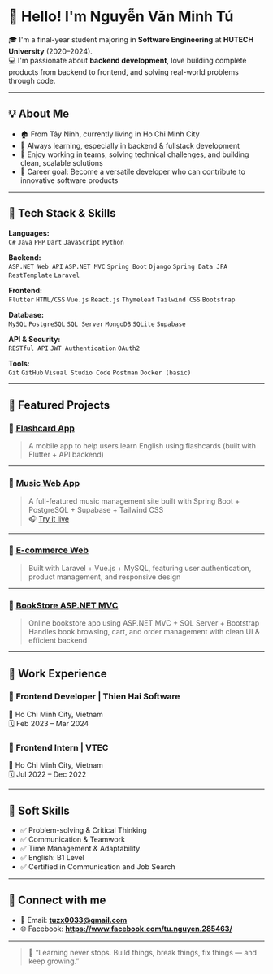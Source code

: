# 👋 Hello! I'm Nguyễn Văn Minh Tú

🎓 I'm a final-year student majoring in **Software Engineering** at **HUTECH University** (2020–2024).  
💻 I'm passionate about **backend development**, love building complete products from backend to frontend, and solving real-world problems through code.

---

## 💡 About Me

- 🏠 From Tây Ninh, currently living in Ho Chi Minh City
- 🌱 Always learning, especially in backend & fullstack development
- 🤝 Enjoy working in teams, solving technical challenges, and building clean, scalable solutions
- 🎯 Career goal: Become a versatile developer who can contribute to innovative software products

---

## 🧰 Tech Stack & Skills

**Languages:**  
`C#` `Java` `PHP` `Dart` `JavaScript` `Python`

**Backend:**  
`ASP.NET Web API` `ASP.NET MVC` `Spring Boot` `Django` `Spring Data JPA` `RestTemplate` `Laravel`

**Frontend:**  
`Flutter` `HTML/CSS` `Vue.js` `React.js` `Thymeleaf` `Tailwind CSS` `Bootstrap`

**Database:**  
`MySQL` `PostgreSQL` `SQL Server` `MongoDB` `SQLite` `Supabase`

**API & Security:**  
`RESTful API` `JWT Authentication` `OAuth2`

**Tools:**  
`Git` `GitHub` `Visual Studio Code` `Postman` `Docker (basic)`

---

## 🌟 Featured Projects

### 🔹 [Flashcard App](https://github.com/tuzx0033/flashcard_appflutter)  
> A mobile app to help users learn English using flashcards (built with Flutter + API backend)

---

### 🔹 [Music Web App](https://github.com/tuzx0033/cautious-palm-tree)  
> A full-featured music management site built with Spring Boot + PostgreSQL + Supabase + Tailwind CSS  
🎧 [Try it live](https://cautious-palm-tree-1diw.onrender.com/api/playlists/music)

---

### 🔹 [E-commerce Web](https://github.com/tuzx0033/laravel12_Ecommerce_web)  
> Built with Laravel + Vue.js + MySQL, featuring user authentication, product management, and responsive design

---

### 🔹 [BookStore ASP.NET MVC](https://github.com/tuzx0033/ASP.NET-MVC-BookStore)  
> Online bookstore app using ASP.NET MVC + SQL Server + Bootstrap  
> Handles book browsing, cart, and order management with clean UI & efficient backend

---

## 💼 Work Experience

### 🔹 Frontend Developer | Thien Hai Software  
📍 Ho Chi Minh City, Vietnam  
🗓️ Feb 2023 – Mar 2024  

### 🔹 Frontend Intern | VTEC  
📍 Ho Chi Minh City, Vietnam  
🗓️ Jul 2022 – Dec 2022  

---

## 💬 Soft Skills

- ✅ Problem-solving & Critical Thinking  
- ✅ Communication & Teamwork  
- ✅ Time Management & Adaptability  
- ✅ English: B1 Level  
- ✅ Certified in Communication and Job Search

---

## 🔗 Connect with me

- 📧 Email: **tuzx0033@gmail.com**
- 🌐 Facebook: **https://www.facebook.com/tu.nguyen.285463/**

---

> 🌟 “Learning never stops. Build things, break things, fix things — and keep growing.”
